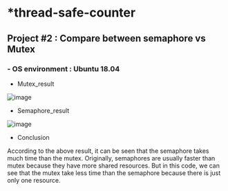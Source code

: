 # *thread-safe-counter
## Project #2 : Compare between semaphore vs Mutex

### - OS environment : Ubuntu 18.04



- Mutex_result

![image](https://user-images.githubusercontent.com/84621391/121811463-76354100-cc9f-11eb-92c6-f0bd6e813b9b.png)

- Semaphore_result

![image](https://user-images.githubusercontent.com/84621391/121811503-8fd68880-cc9f-11eb-9ca3-47e4b1399221.png)

- Conclusion

According to the above result, it can be seen that the semaphore takes much time than the mutex. Originally, semaphores are usually faster than mutex because they have more shared resources. But in this code, we can see that the mutex take less time than the semaphore because there is just only one resource.
